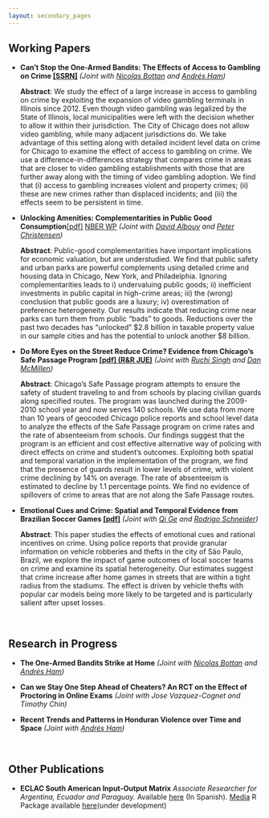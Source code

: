 ```yaml
---
layout: secondary_pages
---
```


## Working Papers

* **Can’t Stop the One-Armed Bandits: The Effects of Access to Gambling on Crime [[SSRN]](https://ssrn.com/abstract=3020332)**
	*(Joint with [Nicolas Bottan](http://publish.illinois.edu/nicolasbottan/) and [Andrés Ham](https://publish.illinois.edu/andresham/))*

	**Abstract**:
	We study the effect of a large increase in access to gambling on crime by exploiting the expansion of video gambling terminals in Illinois since 2012. Even though video gambling was legalized by the State of Illinois, local municipalities were left with the decision whether to allow it within their jurisdiction. The City of Chicago does not allow video gambling, while many adjacent jurisdictions do. We take advantage of this setting along with detailed incident level data on crime for Chicago to examine the effect of access to gambling on crime. We use a difference-in-differences strategy that compares crime in areas that are closer to video gambling establishments with those that are further away along with the timing of video gambling adoption. We find that (i) access to gambling increases violent and property crimes; (ii) these are new crimes rather than displaced incidents; and (iii) the effects seem to be persistent in time.

* **Unlocking Amenities: Complementarities in Public Good Consumption**[[pdf]](/assets/Unlocking_Amenities.pdf) [NBER WP](https://www.nber.org/papers/w25107)
	*(Joint with [David Albouy](http://davidalbouy.net/) and [Peter Christensen](http://www.peterchristensen.net/))*

	**Abstract**:
	Public-good complementarities have important implications for economic valuation, but are understudied. We find that public safety and urban parks are powerful complements using detailed crime and housing data in Chicago, New York, and Philadelphia. Ignoring complementarities leads to i) undervaluing public goods; ii) inefficient investments in public capital in high-crime areas; iii) the (wrong) conclusion that public goods are a luxury; iv) overestimation of preference heterogeneity. Our results indicate that reducing crime near parks can turn them from public “bads” to goods. Reductions over the past two decades has “unlocked” $2.8 billion in taxable property value in our sample cities and has the potential to unlock another $8 billion.

* **Do More Eyes on the Street Reduce Crime? Evidence from Chicago’s Safe Passage Program [[pdf] (R&R JUE)](/assets/Safe_Passage_WP.pdf)**
	*(Joint with [Ruchi Singh](http://www.ruchisingh.net/) and [Dan McMillen](https://sites.google.com/site/danielpmcmillen/home))*

	**Abstract**:
    Chicago’s Safe Passage program attempts to ensure the safety of student traveling to and from schools by placing civilian guards along specified routes.  The program was launched during the 2009-2010 school year and now serves 140 schools.  We use data from more than 10 years of geocoded Chicago police reports and school level data to analyze the effects of the Safe Passage program on crime rates and the rate of absenteeism from schools.  Our findings suggest that the program is an efficient and cost effective alternative way of policing with direct effects on crime and student’s outcomes.  Exploiting both spatial and temporal variation in the implementation of the program, we find that the presence of guards result in lower levels of crime, with violent crime declining by 14% on average.  The rate of absenteeism is estimated to decline by 1.1 percentage points. We find no evidence of spillovers of crime to areas that are not along the Safe Passage routes.

* **Emotional Cues and Crime: Spatial and Temporal Evidence from Brazilian Soccer Games [[pdf]](/assets/Crime_Soccer_Cues_WP.pdf)**
	*(Joint with [Qi Ge](https://qi-ge.weebly.com/) and [Rodrigo Schneider](https://sites.google.com/view/rodrigoaraujoschneider))*

	**Abstract**:
	This paper studies the effects of emotional cues and rational incentives on crime. Using police reports that provide granular information on vehicle robberies and thefts in the city of São Paulo, Brazil, we explore the impact of game outcomes of local soccer teams on crime and examine its spatial heterogeneity. Our estimates suggest that crime increase after home games in streets that are within a tight radius from the stadiums. The effect is driven by vehicle thefts with popular car models being more likely to be targeted and is particularly salient after upset losses.

<br>

## Research in  Progress



* **The One-Armed Bandits Strike at Home**
	*(Joint with [Nicolas Bottan](http://publish.illinois.edu/nicolasbottan/) and [Andrés Ham](https://publish.illinois.edu/andresham/))*


* **Can we Stay One Step Ahead of Cheaters? An RCT on the Effect of Proctoring in Online Exams**
	*(Joint with Jose Vazquez-Cognet and Timothy Chin)*

* **Recent Trends and Patterns in Honduran Violence over Time and Space**
	*(Joint with [Andrés Ham](https://publish.illinois.edu/andresham/))*


<br>

## Other Publications

* **ECLAC South American Input-Output Matrix** *Associate Researcher for Argentina, Ecuador and Paraguay.* Available [here](http://www.cepal.org/es/publicaciones/40271-la-matriz-insumo-producto-america-sur-principales-supuestos-consideraciones) (In Spanish). [Media](http://www.cepal.org/es/notas/la-cepal-ipea-publican-la-matriz-insumo-producto-america-sur) R Package available [here](https://github.com/ignaciomsarmiento/ioanalysis)(under development)


